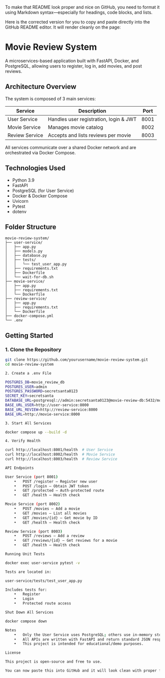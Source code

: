 To make that README look proper and nice on GitHub, you need to format it using Markdown syntax—especially for headings, code blocks, and lists.

Here is the corrected version for you to copy and paste directly into the GitHub README editor. It will render cleanly on the page:

# Movie Review System

A microservices-based application built with FastAPI, Docker, and PostgreSQL, allowing users to register, log in, add movies, and post reviews.

## Architecture Overview

The system is composed of 3 main services:

| Service        | Description                             | Port |
|----------------|-----------------------------------------|------|
| User Service   | Handles user registration, login & JWT  | 8001 |
| Movie Service  | Manages movie catalog                   | 8002 |
| Review Service | Accepts and lists reviews per movie     | 8003 |

All services communicate over a shared Docker network and are orchestrated via Docker Compose.

## Technologies Used

- Python 3.9  
- FastAPI  
- PostgreSQL (for User Service)  
- Docker & Docker Compose  
- Uvicorn  
- Pytest  
- dotenv  

## Folder Structure

```
movie-review-system/
├── user-service/
│   ├── app.py
│   ├── models.py
│   ├── database.py
│   ├── tests/
│   │   └── test_user_app.py
│   ├── requirements.txt
│   ├── Dockerfile
│   └── wait-for-db.sh
├── movie-service/
│   ├── app.py
│   ├── requirements.txt
│   └── Dockerfile
├── review-service/
│   ├── app.py
│   ├── requirements.txt
│   └── Dockerfile
├── docker-compose.yml
└── .env
```
## Getting Started

### 1. Clone the Repository

```bash
git clone https://github.com/yourusername/movie-review-system.git
cd movie-review-system

2. Create a .env File

POSTGRES_DB=movie_review_db
POSTGRES_USER=admin
POSTGRES_PASSWORD=secretsanta0123
SECRET_KEY=secretsanta
DATABASE_URL=postgresql://admin:secretsanta0123@movie-review-db:5432/movie_review_db
BASE_URL_USER=http://user-service:8000
BASE_URL_REVIEW=http://review-service:8000
BASE_URL=http://movie-service:8000

3. Start All Services

docker compose up --build -d

4. Verify Health

curl http://localhost:8001/health  # User Service
curl http://localhost:8002/health  # Movie Service
curl http://localhost:8003/health  # Review Service

API Endpoints

User Service (port 8001)
	•	POST /register – Register new user
	•	POST /login – Obtain JWT token
	•	GET /protected – Auth-protected route
	•	GET /health – Health check

Movie Service (port 8002)
	•	POST /movies – Add a movie
	•	GET /movies – List all movies
	•	GET /movies/{id} – Get movie by ID
	•	GET /health – Health check

Review Service (port 8003)
	•	POST /reviews – Add a review
	•	GET /reviews/{id} – Get reviews for a movie
	•	GET /health – Health check

Running Unit Tests

docker exec user-service pytest -v

Tests are located in:

user-service/tests/test_user_app.py

Includes tests for:
	•	Register
	•	Login
	•	Protected route access

Shut Down All Services

docker compose down

Notes
	•	Only the User Service uses PostgreSQL; others use in-memory storage for simplicity.
	•	All APIs are written with FastAPI and return standard JSON responses.
	•	This project is intended for educational/demo purposes.

License

This project is open-source and free to use.

You can now paste this into GitHub and it will look clean with proper formatting, collapsible code blocks, and readable tables. Let me know if you want to add contributor info or GitHub badges too.
